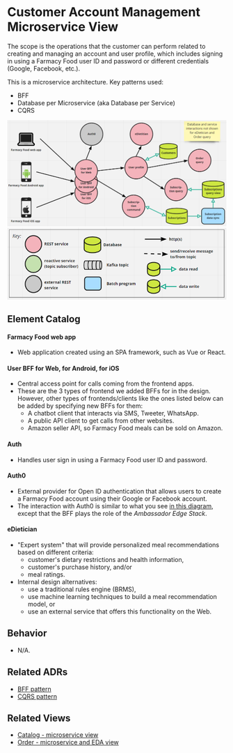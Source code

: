 # Customer Account Management Microservice View 
The scope is the operations that the customer can perform related to creating and managing an account and user profile,
which includes signing in using a Farmacy Food user ID and password or different credentials (Google, Facebook, etc.). 

This is a microservice architecture. Key patterns used:
- BFF
- Database per Microservice (aka Database per Service)
- CQRS 

![Customer account management runtime view](../images/user-account-mgmt-microservice-view-primary.png)
![Notation key](../images/notation-key-microservice-views.png)

## Element Catalog 

#### Farmacy Food web app
- Web application created using an SPA framework, such as Vue or React.

#### User BFF for Web, for Android, for iOS
- Central access point for calls coming from the frontend apps.
- These are the 3 types of frontend we added BFFs for in the design. However, other types of frontends/clients like the
ones listed below can be added by specifying new BFFs for them:
    - A chatbot client that interacts via SMS, Tweeter, WhatsApp. 
    - A public API client to get calls from other websites.
    - Amazon seller API, so Farmacy Food meals can be sold on Amazon.

#### Auth
- Handles user sign in using a Farmacy Food user ID and password.

#### Auth0
- External provider for Open ID authentication that allows users to create a Farmacy Food account using their Google or
Facebook account.
- The interaction with Auth0 is similar to what you see [in this diagram](https://www.getambassador.io/docs/latest/topics/using/filters/oauth2/#the-ambassador-authentication-flow), except that the BFF plays the role of the *Ambassador Edge Stack*.

#### eDietician
- "Expert system" that will provide personalized meal recommendations based on different criteria:
    - customer's dietary restrictions and health information,
    - customer's purchase history, and/or
    - meal ratings.
- Internal design alternatives:
    - use a traditional rules engine (BRMS),
    - use machine learning techniques to build a meal recommendation model, or
    - use an external service that offers this functionality on the Web.


## Behavior
- N/A.
 
## Related ADRs 
- [BFF pattern](../ADRs/ADR003-bff-pattern.md)
- [CQRS pattern](../ADRs/ADR005-cqrs-pattern.md)

## Related Views
- [Catalog - microservice view](catalog-microservice-view.md)
- [Order - microservice and EDA view](order-microservice-eda-view.md)
